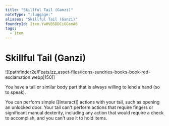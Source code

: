 ```yaml
---
title: "Skillful Tail (Ganzi)"
noteType: ":luggage:"
aliases: "Skillful Tail (Ganzi)"
foundryId: Item.YwHVB5DDCiGGsmA6
tags:
  - Item
---
```


# Skillful Tail (Ganzi)
![[pathfinder2e/Feats/zz_asset-files/icons-sundries-books-book-red-exclamation.webp|150]]

You have a tail or similar body part that is always willing to lend a hand (so to speak).

You can perform simple [[Interact]] actions with your tail, such as opening an unlocked door. Your tail can't perform actions that require fingers or significant manual dexterity, including any action that would require a check to accomplish, and you can't use it to hold items.
